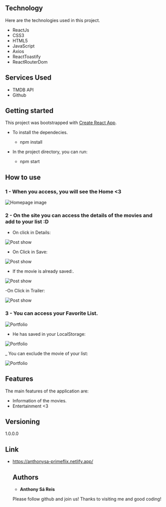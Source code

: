 ## Technology 

Here are the technologies used in this project.

* ReactJs 
* CSS3
* HTML5
* JavaScript
* Axios
* ReactToastify
* ReactRouterDom

## Services Used
* TMDB API
* Github

## Getting started

This project was bootstrapped with [Create React App](https://github.com/facebook/create-react-app).

* To install the dependecies.
  - npm install
  
* In the project directory, you can run:
  - npm start

## How to use

### 1 - When you access, you will see the Home  <3

![Homepage image](https://github.com/AnthonySaReis/PrimeFlix/blob/main/public/picsPrimeflix/home.png)

### 2 - On the site you can access the details of the movies and add to your list  :D
 
 - On click in Details:
  
![Post show](https://github.com/AnthonySaReis/PrimeFlix/blob/main/public/picsPrimeflix/detalhes.png)

- On Click in Save:

![Post show](https://github.com/AnthonySaReis/PrimeFlix/blob/main/public/picsPrimeflix/salvar.png)

- If the movie is already saved:.

![Post show](https://github.com/AnthonySaReis/PrimeFlix/blob/main/public/picsPrimeflix/jaSalvo.png)

-On Click in Trailer:

![Post show](https://github.com/AnthonySaReis/PrimeFlix/blob/main/public/picsPrimeflix/trailer.png)

### 3 - You can access your Favorite List.

![Portfolio](https://github.com/AnthonySaReis/PrimeFlix/blob/main/public/picsPrimeflix/mylist.png)

- He has saved in your LocalStorage:

![Portfolio](https://github.com/AnthonySaReis/PrimeFlix/blob/main/public/picsPrimeflix/filmeSalvoLocalStorage.png)

_ You can exclude the movie of your list:

![Portfolio](https://github.com/AnthonySaReis/PrimeFlix/blob/main/public/picsPrimeflix/excluir.png)

## Features

The main features of the application are:
 - Information of the movies.
 - Entertainment <3


  ## Versioning

  1.0.0.0

## Link

- https://anthonysa-primeflix.netlify.app/

  ## Authors

  * **Anthony Sá Reis** 

  Please follow github and join us!
  Thanks to visiting me and good coding!

